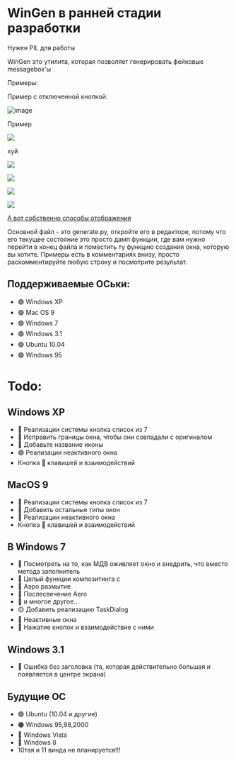 # WinGen в ранней стадии разработки

Нужен PIL для работы

WinGen это утилита, которая позволяет генерировать фейковые messagebox'ы

Примеры:

Пример с отключенной кнопкой:

![image](https://github.com/misha99fr/WinGen/assets/83592338/c8f14e91-41ea-47a1-b93b-bb82f2c4bb7c)

Пример

![](https://i.imgur.com/WyQQpy2.png)

хуй

![](https://i.imgur.com/K9qMwwP.png)

![](https://i.imgur.com/ByOzA4c.png)

![](https://i.imgur.com/CrJ1FBg.png)

![](https://user-images.githubusercontent.com/60782515/176369378-0b3fb559-0bee-4d2e-a7ef-caecc4837355.png)

[А вот собственно способы отображения](examples.md)

Основной файл - это generate.py, откройте его в редакторе, потому что его текущее состояние это просто дамп функции, где вам нужно перейти в конец файла и поместить ту функцию создания окна, которую вы хотите.
Примеры есть в комментариях внизу, просто раскомментируйте любую строку и посмотрите результат.

## Поддерживаемые ОСьки:
* 🟢 Windows XP
* 🟢 Mac OS 9
* 🟢 Windows 7
* 🟢 Windows 3.1
* 🟢 Ubuntu 10.04
* 🟢 Windows 95
# Todo:
## Windows ХР
* 🔴 Реализации системы кнопка список из 7
* 🔴 Исправить границы окна, чтобы они совпадали с оригиналом
* 🔴 Добавьте название иконы
* 🟢 Реализации неактивного окна
* Кнопка 🔴 клавишей и взаимодействий
## MacOS 9
* 🔴 Реализации системы кнопка список из 7
* 🔴 Добавить остальные типы окон
* 🔴 Реализации неактивного окна
* Кнопка 🔴 клавишей и взаимодействий
## В Windows 7
* 🔴 Посмотреть на то, как МДВ оживляет окно и внедрить, что вместо метода заполнитель
* 🔴 Целый функции композитинга с
* 🔴 Аэро размытие
* 🔴 Послесвечение Aero
* 🔴 и многое другое...
* 🟡 Добавить реализацию TaskDialog
* 🔶 Неактивные окна
* 🔴 Нажатие кнопок и взаимодействие с ними
## Windows 3.1
* 🔴 Ошибка без заголовка (та, которая действительно большая и появляется в центре экрана)

## Будущие ОС
* 🟢 Ubuntu (10.04 и другие)
* 🟠 Windows 95,98,2000
* 🔴 Windows Vista
* 🔴 Windows 8
* 10тая и 11 винда не планируется!!!

